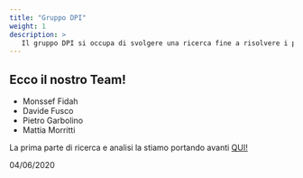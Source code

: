 ```yaml
---
title: "Gruppo DPI"
weight: 1
description: >
   Il gruppo DPI si occupa di svolgere una ricerca fine a risolvere i problemi dovuti ai Dispositivi di Protezione Individuale
---
```


## Ecco il nostro Team!

* Monssef Fidah
* Davide Fusco 
* Pietro Garbolino
* Mattia Morritti

La prima parte di ricerca e analisi la stiamo portando avanti [QUI!](https://docs.google.com/presentation/d/18RxxflILKe6Hd1KKLPOOjiQAYauPZnTPTjp2voCpWwk/edit?usp=sharing)

04/06/2020
